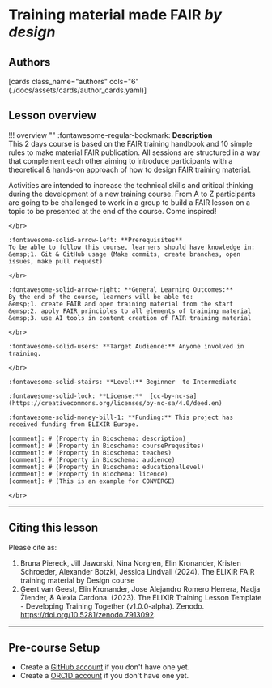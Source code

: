 # Training material made FAIR _by design_

## Authors

[cards class_name="authors" cols="6"(./docs/assets/cards/author_cards.yaml)]


## Lesson overview

!!! overview ""
    :fontawesome-regular-bookmark: **Description**  
   This 2 days course is based on the FAIR training handbook and 10 simple rules to make material FAIR publication. All sessions are structured in a way that complement each other aiming to introduce participants with a theoretical & hands-on approach of how to design FAIR training material.
   
   Activities are intended to increase the technical skills and critical thinking during the development of a new training course. From A to Z participants are going to be challenged to work in a group to build a FAIR lesson on a topic to be presented at the end of the course. Come inspired!
    
    </br>
    
    :fontawesome-solid-arrow-left: **Prerequisites**  
    To be able to follow this course, learners should have knowledge in:  
    &emsp;1. Git & GitHub usage (Make commits, create branches, open issues, make pull request)  
    
    </br>
    
    :fontawesome-solid-arrow-right: **General Learning Outcomes:**  
    By the end of the course, learners will be able to:  
    &emsp;1. create FAIR and open training material from the start  
    &emsp;2. apply FAIR principles to all elements of training material  
    &emsp;3. use AI tools in content creation of FAIR training material 

    </br>
    
    :fontawesome-solid-users: **Target Audience:** Anyone involved in training.

    </br>
    
    :fontawesome-solid-stairs: **Level:** Beginner  to Intermediate
    
    :fontawesome-solid-lock: **License:**  [cc-by-nc-sa](https://creativecommons.org/licenses/by-nc-sa/4.0/deed.en)
    
    :fontawesome-solid-money-bill-1: **Funding:** This project has received funding from ELIXIR Europe.  

    [comment]: # (Property in Bioschema: description)
    [comment]: # (Property in Bioschema: coursePrequsites)
    [comment]: # (Property in Bioschema: teaches)
    [comment]: # (Property in Bioschema: audience)
    [comment]: # (Property in Bioschema: educationalLevel)
    [comment]: # (Property in Biochema: licence)
    [comment]: # (This is an example for CONVERGE)
    
    </br>

---
## Citing this lesson

Please cite as:

  1. Bruna Piereck, Jill Jaworski, Nina Norgren, Elin Kronander, Kristen Schroeder, Alexander Botzki, Jessica Lindvall (2024). The ELIXIR FAIR training material by Design course
  2. Geert van Geest, Elin Kronander, Jose Alejandro Romero Herrera, Nadja Žlender, & Alexia Cardona. (2023). The ELIXIR Training Lesson Template - Developing Training Together (v1.0.0-alpha). Zenodo. https://doi.org/10.5281/zenodo.7913092. 

---
## Pre-course Setup

- Create a [GitHub account](https://github.com/) if you don't have one yet.
- Create a [ORCID account](https://orcid.org/) if you don't have one yet. 


